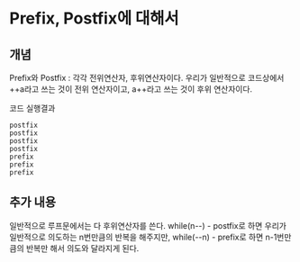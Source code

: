 # Prefix, Postfix에 대해서

## 개념
Prefix와 Postfix : 각각 전위연산자, 후위연산자이다. 
우리가 일반적으로 코드상에서 ++a라고 쓰는 것이 전위 연산자이고, a++라고 쓰는 것이 후위 연산자이다.

<script src="https://gist.github.com/simple4logic/2f28e04193bdb390cc79fb6a0db830fe.js"></script>

코드 실행결과

```
postfix
postfix
postfix
postfix
prefix
prefix
prefix
```

## 추가 내용  
일반적으로 루프문에서는 다 후위연산자를 쓴다. while(n--) - postfix로 하면 우리가 일반적으로 의도하는 n번만큼의 반복을 해주지만, while(--n) - prefix로 하면 n-1번만큼의 반복만 해서 의도와 달라지게 된다.